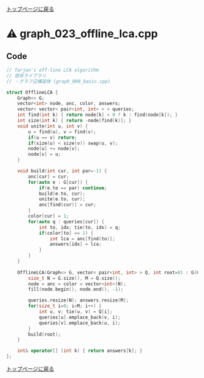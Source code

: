 <!-- Mathjax Support -->
<script type="text/javascript" async
  src="https://cdn.mathjax.org/mathjax/latest/MathJax.js?config=TeX-MML-AM_CHTML">
</script>
<script type="text/javascript" src="https://cdnjs.cloudflare.com/ajax/libs/jquery/3.4.1/jquery.min.js"></script>
<link rel="stylesheet" href="../css/copy-button.css" />
<script type="text/javascript" src="../js/balloons.js"></script>
<script type="text/javascript" src="../js/copy-button.js"></script>



[トップページに戻る](../index.html)

# :warning: graph\_023\_offline\_lca.cpp

## Code

```cpp
// Tarjan's off-line LCA algorithm
// 依存ライブラリ
// ・グラフ辺構造体 (graph_000_basic.cpp)

struct OfflineLCA {
    Graph<> G;
    vector<int> node, anc, color, answers;
    vector< vector< pair<int, int> > > queries;
    int find(int k) { return node[k] < 0 ? k : find(node[k]); }
    int size(int k) { return -node[find(k)]; }
    void unite(int u, int v) {
        u = find(u), v = find(v);
        if(u == v) return;
        if(size(u) < size(v)) swap(u, v);
        node[u] += node[v];
        node[v] = u;
    }

    void build(int cur, int par=-1) {
        anc[cur] = cur;
        for(auto e : G[cur]) {
            if(e.to == par) continue;
            build(e.to, cur);
            unite(e.to, cur);
            anc[find(cur)] = cur;
        }
        color[cur] = 1;
        for(auto q : queries[cur]) {
            int to, idx; tie(to, idx) = q;
            if(color[to] == 1) {
                int lca = anc[find(to)];
                answers[idx] = lca;
            }
        }
    }
    
    OfflineLCA(Graph<> G, vector< pair<int, int> > Q, int root=0) : G(G) {
        size_t N = G.size(), M = Q.size();
        node = anc = color = vector<int>(N);
        fill(node.begin(), node.end(), -1);

        queries.resize(N); answers.resize(M);
        for(size_t i=0; i<M; i++) {
            int u, v; tie(u, v) = Q[i];
            queries[u].emplace_back(v, i);
            queries[v].emplace_back(u, i);
        }
        build(root);
    }

    int& operator[] (int k) { return answers[k]; }
};

```

[トップページに戻る](../index.html)
